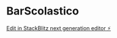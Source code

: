 # BarScolastico

[Edit in StackBlitz next generation editor ⚡️](https://stackblitz.com/~/github.com/oTrak07/BarScolastico)